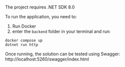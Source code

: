 The project requires .NET SDK 8.0

To run the application, you need to:
1. Run Docker
2. enter the `backend` folder in your terminal and run:
```
docker compose up
dotnet run http
```

Once running, the solution can be tested using Swagger: http://localhost:5260/swagger/index.html
